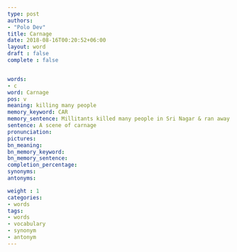 ```yaml
---
type: post
authors:
- "Polo Dev"
title: Carnage
date: 2018-08-16T00:20:52+06:00
layout: word
draft : false
complete : false


words:
- c
word: Carnage
pos: v
meaning: killing many people
memory_keyword: CAR
memory_sentence: Millitants killed many people in Sri Nagar & ran away in the CAR.
sentence: A scene of carnage
pronunciation:
pictures:
bn_meaning: 
bn_memory_keyword: 
bn_memory_sentence:
completion_percentage:
synonyms:
antonyms:

weight : 1
categories:
- words
tags:
- words
- vocabulary
- synonym
- antonym
---
```

